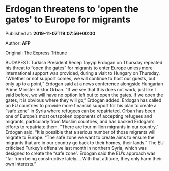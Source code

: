 
# Erdogan threatens to 'open the gates' to Europe for migrants

Published at: **2019-11-07T19:07:56+00:00**

Author: **AFP**

Original: [The Express Tribune](https://tribune.com.pk/story/2095640/3-erdogan-threatens-open-gates-europe-migrants/)

BUDAPEST: Turkish President Recep Tayyip Erdogan on Thursday repeated his threat to “open the gates” for migrants to enter Europe unless more international support was provided, during a visit to Hungary on Thursday.
“Whether or not support comes, we will continue to host our guests, but only up to a point,” Erdogan said at a news conference alongside Hungarian Prime Minister Viktor Orban.
“If we see that this does not work, just like I said before, we will have no option left but to open the gates. If we open the gates, it is obvious where they will go,” Erdogan added.
Erdogan has called on EU countries to provide more financial support for his plan to create a “safe zone” in Syria where refugees can be repatriated.
Orban has been one of Europe’s most outspoken opponents of accepting refugees and migrants, particularly from Muslim countries, and has backed Erdogan’s efforts to repatriate them.
“There are four million migrants in our country,” Erdogan said. “It is possible that a serious number of those migrants will migrate to Europe.
“The safe zone we want to create aims to ensure the migrants that are in our country go back to their homes, their lands.”
The EU criticised Turkey’s offensive last month in northern Syria, which was designed to create the “safe zone”.
Erdogan said the EU’s approach was “far from being constructive lately…. With that attitude, they only harm their own interests.”
